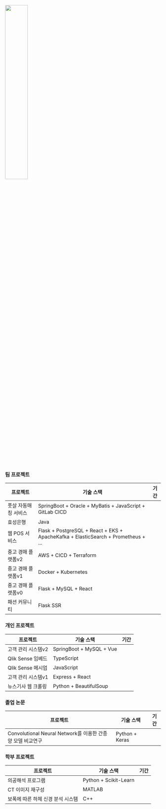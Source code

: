 <a href="https://github.com/anuraghazra/github-readme-stats">
    <img src="https://github-readme-stats.vercel.app/api/top-langs/?username=rlatkd&layout=donut&show_icons=true&theme=material-palenight&hide_border=true&bg_color=20232a&icon_color=58A6FF&text_color=fff&title_color=58A6FF&count_private=true&exclude_repo=Face-Transfer-Application&include_all_commits=true&hide=css,html" width=38% />
</a>
<!-- <a href="https://github.com/anuraghazra/github-readme-stats">
  <img src="https://github-readme-stats.vercel.app/api?username=rlatkd&show_icons=true&include_all_commits=true&theme=material-palenight&hide_border=true&bg_color=20232a&icon_color=58A6FF&text_color=fff&title_color=58A6FF&count_private=true" width=56% />
</a>
<a href="https://github.com/ashutosh00710/github-readme-activity-graph">
    <img src="https://github-readme-activity-graph.vercel.app/graph?username=rlatkd&theme=react-dark&bg_color=20232a&hide_border=true&line=58A6FF&color=58A6FF" width=94%/>
</a>

<a href="https://github.com/anuraghazra/github-readme-stats">
    <img src="https://github-readme-stats.vercel.app/api/wakatime?username=rlatkd"/>
</a> -->

### 팀 프로젝트
| 프로젝트            | 기술 스택                                                                                          | 기간 |
|---------------------|----------------------------------------------------------------------------------------------------|-----------|
| 풋살 자동매칭 서비스 | SpringBoot + Oracle + MyBatis + JavaScript + GitLab CICD                                            |           |
| 효성은행            | Java                                                                                               |           |
| 웹 POS 서비스       | Flask + PostgreSQL + React + EKS + ApacheKafka + ElasticSearch + Prometheus + ...                  |           |
| 중고 경매 플랫폼v2  | AWS + CICD + Terraform                                                                             |           |
| 중고 경매 플랫폼v1  | Docker + Kubernetes                                                                                |           |
| 중고 경매 플랫폼v0  | Flask + MySQL + React                                                                              |           |
| 패션 커뮤니티       | Flask SSR                                                                                          |           |

  
### 개인 프로젝트
| 프로젝트            | 기술 스택                                                                                          | 기간 |
|---------------------|----------------------------------------------------------------------------------------------------|-----------|
| 고객 관리 시스템v2    | SpringBoot + MySQL + Vue                                                                           |           |
| Qlik Sense 임베드     | TypeScript                                                                                         |           |
| Qlik Sense 메시업     | JavaScript                                                                                         |           |
| 고객 관리 시스템v1    | Express + React                                                                                    |           |
| 뉴스기사 웹 크롤링    | Python + BeautifulSoup                                                                             |           |

### 졸업 논문
| 프로젝트            | 기술 스택                                                                                          | 기간 |
|---------------------|----------------------------------------------------------------------------------------------------|-----------|
| Convolutional Neural Network를 이용한 간종양 모델 비교연구 | Python + Keras                                                                                     |           |
  
### 학부 프로젝트
| 프로젝트            | 기술 스택                                                                                          | 기간 |
|---------------------|----------------------------------------------------------------------------------------------------|-----------|
| 의공해석 프로그램                       | Python + Scikit-Learn                                                                              |           |
| CT 이미지 재구성                        | MATLAB                                                                                             |           |
| 보폭에 따른 하체 신경 분석 시스템        | C++                                                                                               |           |
